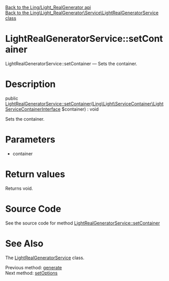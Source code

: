 [Back to the Ling/Light_RealGenerator api](https://github.com/lingtalfi/Light_RealGenerator/blob/master/doc/api/Ling/Light_RealGenerator.md)<br>
[Back to the Ling\Light_RealGenerator\Service\LightRealGeneratorService class](https://github.com/lingtalfi/Light_RealGenerator/blob/master/doc/api/Ling/Light_RealGenerator/Service/LightRealGeneratorService.md)


LightRealGeneratorService::setContainer
================



LightRealGeneratorService::setContainer — Sets the container.




Description
================


public [LightRealGeneratorService::setContainer](https://github.com/lingtalfi/Light_RealGenerator/blob/master/doc/api/Ling/Light_RealGenerator/Service/LightRealGeneratorService/setContainer.md)([Ling\Light\ServiceContainer\LightServiceContainerInterface](https://github.com/lingtalfi/Light/blob/master/doc/api/Ling/Light/ServiceContainer/LightServiceContainerInterface.md) $container) : void




Sets the container.




Parameters
================


- container

    


Return values
================

Returns void.








Source Code
===========
See the source code for method [LightRealGeneratorService::setContainer](https://github.com/lingtalfi/Light_RealGenerator/blob/master/Service/LightRealGeneratorService.php#L139-L142)


See Also
================

The [LightRealGeneratorService](https://github.com/lingtalfi/Light_RealGenerator/blob/master/doc/api/Ling/Light_RealGenerator/Service/LightRealGeneratorService.md) class.

Previous method: [generate](https://github.com/lingtalfi/Light_RealGenerator/blob/master/doc/api/Ling/Light_RealGenerator/Service/LightRealGeneratorService/generate.md)<br>Next method: [setOptions](https://github.com/lingtalfi/Light_RealGenerator/blob/master/doc/api/Ling/Light_RealGenerator/Service/LightRealGeneratorService/setOptions.md)<br>

